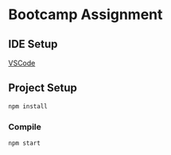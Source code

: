 # Bootcamp Assignment

## IDE Setup

[VSCode](https://code.visualstudio.com/)

## Project Setup

```sh
npm install
```

### Compile

```sh
npm start
```
